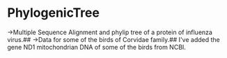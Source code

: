# PhylogenicTree
->Multiple Sequence Alignment and phylip tree of a protein of influenza virus.##
->Data for some of the birds of Corvidae family.##
I've added the gene ND1 mitochondrian DNA of some of the birds from NCBI.
